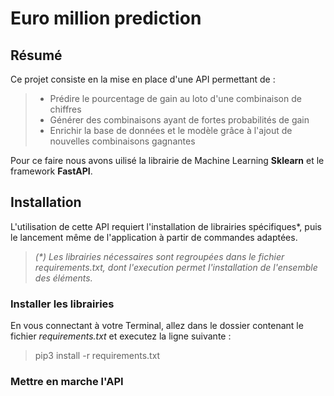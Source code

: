 # Euro million prediction

## Résumé

Ce projet consiste en la mise en place d'une API permettant de :
>   * Prédire le pourcentage de gain au loto d'une combinaison de chiffres 
>   * Générer des combinaisons ayant de fortes probabilités de gain
>   * Enrichir la base de données et le modèle grâce à l'ajout de nouvelles combinaisons gagnantes

Pour ce faire nous avons uilisé la librairie de Machine Learning __Sklearn__  et le framework __FastAPI__.

## Installation

L'utilisation de cette API requiert l'installation de librairies spécifiques*, puis le lancement même de l'application à partir de commandes adaptées. 

> *(\*) Les librairies nécessaires sont regroupées dans le fichier requirements.txt, dont l'execution permet l'installation de l'ensemble des éléments.*

### Installer les librairies

En vous connectant à votre Terminal, allez dans le dossier contenant le fichier *requirements.txt* et executez la ligne suivante :

> pip3 install -r requirements.txt

### Mettre en marche l'API
